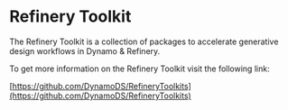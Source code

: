 # Refinery Toolkit

The Refinery Toolkit is a collection of packages to accelerate generative design workflows in Dynamo & Refinery.

To get more information on the Refinery Toolkit visit the following link:

[https://github.com/DynamoDS/RefineryToolkits](https://github.com/DynamoDS/RefineryToolkits)

